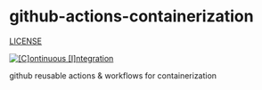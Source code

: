 # github-actions-containerization

[LICENSE](./LICENSE.md)

[![[C]ontinuous [I]ntegration](https://github.com/percebus/github-actions-containerization/actions/workflows/always.yml/badge.svg)](https://github.com/percebus/github-actions-containerization/actions/workflows/always.yml)

github reusable actions &amp; workflows for containerization
